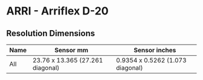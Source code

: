 # ARRI - Arriflex D-20

## Resolution Dimensions

| Name   | Sensor mm                        | Sensor inches                    |
|--------|----------------------------------|----------------------------------|
| All    | 23.76 x 13.365 (27.261 diagonal) | 0.9354 x 0.5262 (1.073 diagonal) |
